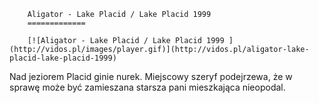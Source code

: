 
        Aligator - Lake Placid / Lake Placid 1999 
        =============
        
        [![Aligator - Lake Placid / Lake Placid 1999 ](http://vidos.pl/images/player.gif)](http://vidos.pl/aligator-lake-placid-lake-placid-1999)
        
        
 Nad jeziorem Placid ginie nurek. Miejscowy szeryf podejrzewa, że w sprawę może być zamieszana starsza pani mieszkająca nieopodal.
    